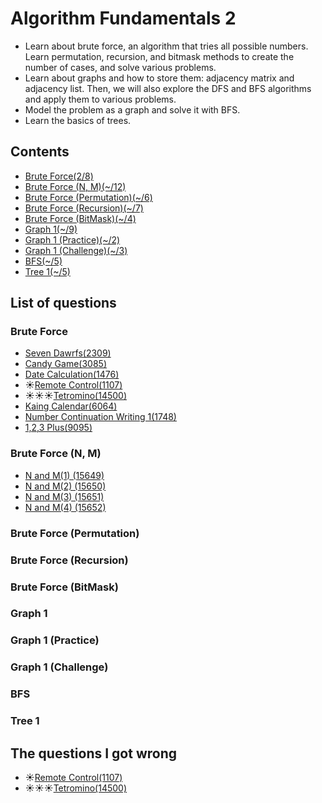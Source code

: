 Algorithm Fundamentals 2
============================================

- Learn about brute force, an algorithm that tries all possible numbers. Learn permutation, recursion, and bitmask methods to create the number of cases, and solve various problems.
- Learn about graphs and how to store them: adjacency matrix and adjacency list. Then, we will also explore the DFS and BFS algorithms and apply them to various problems.
- Model the problem as a graph and solve it with BFS.
- Learn the basics of trees.

Contents
--------------------

- [Brute Force(2/8)](#brute-force)   
- [Brute Force (N, M)(~/12)](#brute-force-n-m)
- [Brute Force (Permutation)(~/6)](#brute-force-permutation)
- [Brute Force (Recursion)(~/7)](#brute-force-recursion)
- [Brute Force (BitMask)(~/4)](#brute-force-bitmask)
- [Graph 1(~/9)](#graph-1)
- [Graph 1 (Practice)(~/2)](#graph-1-practice)
- [Graph 1 (Challenge)(~/3)](#graph-1-challenge)
- [BFS(~/5)](#bfs)
- [Tree 1(~/5)](#tree-1)

List of questions
------------

### Brute Force

- [Seven Dawrfs(2309)](https://github.com/yoru4890/coding_test/blob/main/baekjoon/algorithm_fundamentals_2/2309.md)
- [Candy Game(3085)](https://github.com/yoru4890/coding_test/blob/main/baekjoon/algorithm_fundamentals_2/3085.md)
- [Date Calculation(1476)](https://github.com/yoru4890/coding_test/blob/main/baekjoon/algorithm_fundamentals_2/1476.md)
- ☀️[Remote Control(1107)](https://github.com/yoru4890/coding_test/blob/main/baekjoon/algorithm_fundamentals_2/1107.md)
- ☀️☀️☀️[Tetromino(14500)](https://github.com/yoru4890/coding_test/blob/main/baekjoon/algorithm_fundamentals_2/14500.md)
- [Kaing Calendar(6064)](https://github.com/yoru4890/coding_test/blob/main/baekjoon/algorithm_fundamentals_2/6064.md)
- [Number Continuation Writing 1(1748)](https://github.com/yoru4890/coding_test/blob/main/baekjoon/algorithm_fundamentals_2/1748.md)
- [1,2,3 Plus(9095)](https://github.com/yoru4890/coding_test/blob/main/baekjoon/algorithm_fundamentals_2/9095.md)

### Brute Force (N, M)

- [N and M(1) (15649)](https://github.com/yoru4890/coding_test/blob/main/baekjoon/algorithm_fundamentals_2/15649.md)
- [N and M(2) (15650)](https://github.com/yoru4890/coding_test/blob/main/baekjoon/algorithm_fundamentals_2/15650.md)
- [N and M(3) (15651)](https://github.com/yoru4890/coding_test/blob/main/baekjoon/algorithm_fundamentals_2/15651.md)
- [N and M(4) (15652)](https://github.com/yoru4890/coding_test/blob/main/baekjoon/algorithm_fundamentals_2/15652.md)

### Brute Force (Permutation)

### Brute Force (Recursion)

### Brute Force (BitMask)

### Graph 1

### Graph 1 (Practice)

### Graph 1 (Challenge)

### BFS

### Tree 1


The questions I got wrong
-------------

- ☀️[Remote Control(1107)](https://github.com/yoru4890/coding_test/blob/main/baekjoon/algorithm_fundamentals_2/1107.md)
- ☀️☀️☀️[Tetromino(14500)](https://github.com/yoru4890/coding_test/blob/main/baekjoon/algorithm_fundamentals_2/14500.md)
